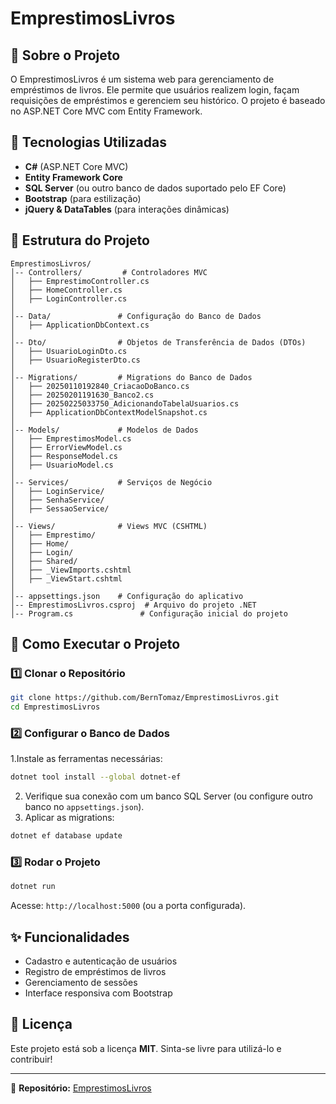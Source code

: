 # EmprestimosLivros

## 📌 Sobre o Projeto

O EmprestimosLivros é um sistema web para gerenciamento de empréstimos de livros. Ele permite que usuários realizem login, façam requisições de empréstimos e gerenciem seu histórico. O projeto é baseado no ASP.NET Core MVC com Entity Framework.

## 🚀 Tecnologias Utilizadas
- **C#** (ASP.NET Core MVC)
- **Entity Framework Core**
- **SQL Server** (ou outro banco de dados suportado pelo EF Core)
- **Bootstrap** (para estilização)
- **jQuery & DataTables** (para interações dinâmicas)

## 📂 Estrutura do Projeto

```
EmprestimosLivros/
│-- Controllers/         # Controladores MVC
│   ├── EmprestimoController.cs
│   ├── HomeController.cs
│   ├── LoginController.cs
│
│-- Data/               # Configuração do Banco de Dados
│   ├── ApplicationDbContext.cs
│
│-- Dto/                # Objetos de Transferência de Dados (DTOs)
│   ├── UsuarioLoginDto.cs
│   ├── UsuarioRegisterDto.cs
│
│-- Migrations/         # Migrations do Banco de Dados
│   ├── 20250110192840_CriacaoDoBanco.cs
│   ├── 20250201191630_Banco2.cs
│   ├── 20250225033750_AdicionandoTabelaUsuarios.cs
│   ├── ApplicationDbContextModelSnapshot.cs
│
│-- Models/             # Modelos de Dados
│   ├── EmprestimosModel.cs
│   ├── ErrorViewModel.cs
│   ├── ResponseModel.cs
│   ├── UsuarioModel.cs
│
│-- Services/           # Serviços de Negócio
│   ├── LoginService/
│   ├── SenhaService/
│   ├── SessaoService/
│
│-- Views/              # Views MVC (CSHTML)
│   ├── Emprestimo/
│   ├── Home/
│   ├── Login/
│   ├── Shared/
│   ├── _ViewImports.cshtml
│   ├── _ViewStart.cshtml
│
│-- appsettings.json    # Configuração do aplicativo
│-- EmprestimosLivros.csproj  # Arquivo do projeto .NET
│-- Program.cs               # Configuração inicial do projeto
```

## 🔧 Como Executar o Projeto

### 1️⃣ Clonar o Repositório
```sh
git clone https://github.com/BernTomaz/EmprestimosLivros.git
cd EmprestimosLivros
```

### 2️⃣ Configurar o Banco de Dados
1.Instale as ferramentas necessárias:
```sh
dotnet tool install --global dotnet-ef
```
2. Verifique sua conexão com um banco SQL Server (ou configure outro banco no `appsettings.json`).
3. Aplicar as migrations:
```sh
dotnet ef database update
```

### 3️⃣ Rodar o Projeto
```sh
dotnet run
```
Acesse: `http://localhost:5000` (ou a porta configurada).

## ✨ Funcionalidades
- Cadastro e autenticação de usuários
- Registro de empréstimos de livros
- Gerenciamento de sessões
- Interface responsiva com Bootstrap

## 📜 Licença
Este projeto está sob a licença **MIT**. Sinta-se livre para utilizá-lo e contribuir!

---
🔗 **Repositório:** [EmprestimosLivros](https://github.com/BernTomaz/EmprestimosLivros)

